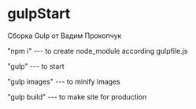 # gulpStart
Сборка Gulp от Вадим Прокопчук

"npm i"   ---  to create node_module according gulpfile.js

"gulp" --- to start 

"gulp images" --- to minify images

"gulp build"  --- to make site for production
